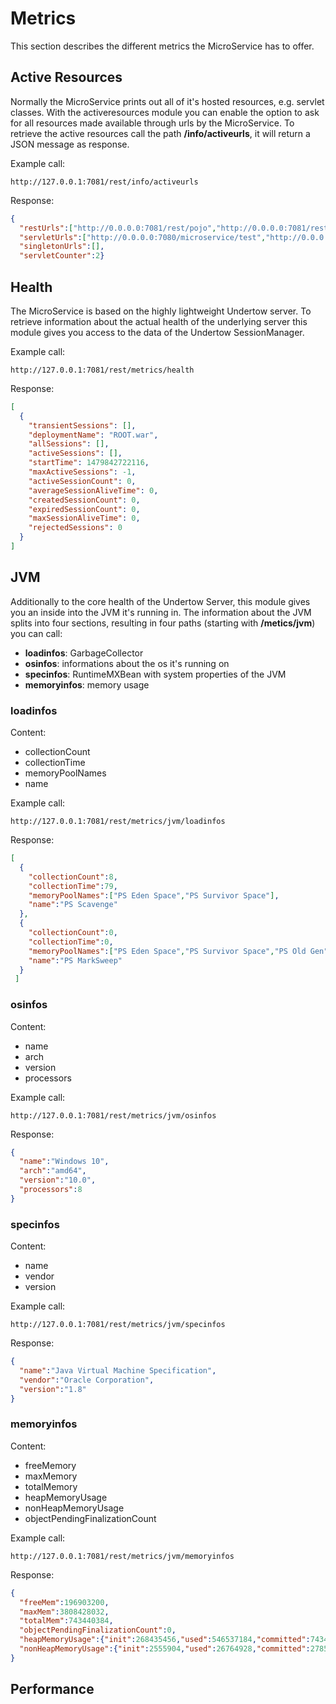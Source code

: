 # Metrics
This section describes the different metrics the MicroService has to offer.

## Active Resources
Normally the MicroService prints out all of it's hosted resources, e.g. servlet classes.
With the activeresources module you can enable the option to ask for all resources made available through urls by the MicroService.
To retrieve the active resources call the path **/info/activeurls**, it will return a JSON message as response.

Example call:
```
http://127.0.0.1:7081/rest/info/activeurls
```
Response:
```json
{
  "restUrls":["http://0.0.0.0:7081/rest/pojo","http://0.0.0.0:7081/rest/info/activeurls","http://0.0.0.0:7081/rest/test","http://0.0.0.0:7081/rest/OverviewTest/pathA - paramA"],
  "servletUrls":["http://0.0.0.0:7080/microservice/test","http://0.0.0.0:7080/microservicetestServlet"],
  "singletonUrls":[],
  "servletCounter":2}
```

## Health
The MicroService is based on the highly lightweight Undertow server. To retrieve information about the actual health of
the underlying server this module gives you access to the data of the Undertow SessionManager. 

Example call:
```
http://127.0.0.1:7081/rest/metrics/health
```

Response:
```json
[
  {
    "transientSessions": [],
    "deploymentName": "ROOT.war",
    "allSessions": [],
    "activeSessions": [],
    "startTime": 1479842722116,
    "maxActiveSessions": -1,
    "activeSessionCount": 0,
    "averageSessionAliveTime": 0,
    "createdSessionCount": 0,
    "expiredSessionCount": 0,
    "maxSessionAliveTime": 0,
    "rejectedSessions": 0
  }
]
```
## JVM 
Additionally to the core health of the Undertow Server, this module gives you an inside into the JVM it's running in.
The information about the JVM splits into four sections, resulting in four paths (starting with **/metics/jvm**) you can call:
- **loadinfos**: GarbageCollector
- **osinfos**: informations about the os it's running on
- **specinfos**: RuntimeMXBean with system properties of the JVM
- **memoryinfos**: memory usage

### loadinfos
Content: 
- collectionCount
- collectionTime
- memoryPoolNames
- name


Example call:
```
http://127.0.0.1:7081/rest/metrics/jvm/loadinfos
```
Response:
```json
[
  {
    "collectionCount":8,
    "collectionTime":79,
    "memoryPoolNames":["PS Eden Space","PS Survivor Space"],
    "name":"PS Scavenge"
  },
  {
    "collectionCount":0,
    "collectionTime":0,
    "memoryPoolNames":["PS Eden Space","PS Survivor Space","PS Old Gen"],
    "name":"PS MarkSweep"
  }
 ]
```

### osinfos
Content: 
- name
- arch
- version
- processors


Example call:
```
http://127.0.0.1:7081/rest/metrics/jvm/osinfos
```
Response:
```json
{
  "name":"Windows 10",
  "arch":"amd64",
  "version":"10.0",
  "processors":8
}
```

### specinfos
Content: 
- name
- vendor
- version


Example call:
```
http://127.0.0.1:7081/rest/metrics/jvm/specinfos
```
Response:
```json
{
  "name":"Java Virtual Machine Specification",
  "vendor":"Oracle Corporation",
  "version":"1.8"
}
```

### memoryinfos
Content: 
- freeMemory
- maxMemory
- totalMemory
- heapMemoryUsage
- nonHeapMemoryUsage
- objectPendingFinalizationCount


Example call:
```
http://127.0.0.1:7081/rest/metrics/jvm/memoryinfos
```
Response:
```json
{
  "freeMem":196903200,
  "maxMem":3808428032,
  "totalMem":743440384,
  "objectPendingFinalizationCount":0,
  "heapMemoryUsage":{"init":268435456,"used":546537184,"committed":743440384,"max":3808428032},
  "nonHeapMemoryUsage":{"init":2555904,"used":26764928,"committed":27852800,"max":-1}
}
```

## Performance